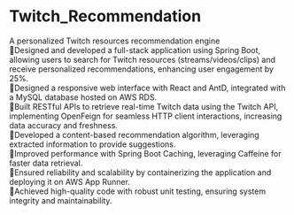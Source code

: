 # Twitch_Recommendation  
A personalized Twitch resources recommendation engine  
Designed and developed a full-stack application using Spring Boot, allowing users to search for Twitch resources  (streams/videos/clips) and receive personalized recommendations, enhancing user engagement by 25%.  
Designed a responsive web interface with React and AntD, integrated with a MySQL database hosted on AWS RDS.  
Built RESTful APIs to retrieve real-time Twitch data using the Twitch API, implementing OpenFeign for seamless HTTP client interactions, increasing data accuracy and freshness.  
Developed a content-based recommendation algorithm, leveraging extracted information to provide suggestions.  
Improved performance with Spring Boot Caching, leveraging Caffeine for faster data retrieval.  
Ensured reliability and scalability by containerizing the application and deploying it on AWS App Runner.  
Achieved high-quality code with robust unit testing, ensuring system integrity and maintainability.  
